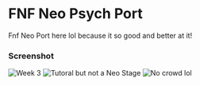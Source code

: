 # FNF Neo Psych Port

Fnf Neo Port here lol because it so good and better at it!

### Screenshot
![Week 3](https://raw.githubusercontent.com/backpack-dev/FNF-Neo-Psych-Port/gh-pages/image_2021-11-06_142338.png)
![Tutoral but not a Neo Stage](https://raw.githubusercontent.com/backpack-dev/FNF-Neo-Psych-Port/gh-pages/image_2021-11-06_142807.png)
![No crowd lol](https://raw.githubusercontent.com/backpack-dev/FNF-Neo-Psych-Port/gh-pages/image_2021-11-06_145302.png)
